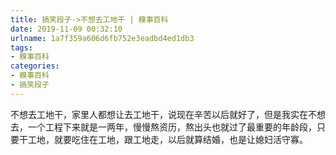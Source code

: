 ```yaml
---
title: 搞笑段子->不想去工地干 | 糗事百科
date: 2019-11-09 00:32:10
urlname: 1a7f359a606d6fb752e3eadbd4ed1db3
tags: 
- 糗事百科
categories:
- 糗事百科
- 搞笑段子
---
```

不想去工地干，家里人都想让去工地干，说现在辛苦以后就好了，但是我实在不想去，一个工程下来就是一两年，慢慢熬资历，熬出头也就过了最重要的年龄段，只要干工地，就要吃住在工地，跟工地走，以后就算结婚，也是让媳妇活守寡。


